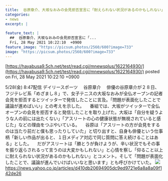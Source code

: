```yaml
---
title:  谷原章介、大坂なおみの会見拒否宣言に「耐えられない状況があるのかもしれない」  
categories:
- news
excerpt: |
  
feature_text: |
  ##  谷原章介、大坂なおみの会見拒否宣言に「...
  Fri, 28 May 2021 10:22:10  +0900
feature_image: "https://picsum.photos/2560/600?image=733"
image: "https://picsum.photos/2560/600?image=733"
---
```


[https://hayabusa9.5ch.net/test/read.cgi/mnewsplus/1622164930/](https://hayabusa9.5ch.net/test/read.cgi/mnewsplus/1622164930/)
posted on Fri, 28 May 2021 10:22:10  +0900

<!--more-->

5/28(金) 8:47配信 デイリースポーツ 　谷原章介 　俳優の谷原章介が２８日、フジテレビ系「めざまし８」で、女子テニスの大坂なおみが全仏オープンの記者会見を拒否するとツイッターで発信したことに言及。「問題が表面化したことで議論が進めばいい」との考えを示した。 　番組では、大坂がツイッターで全仏オープンの会見を拒否すると発信したことを取り上げた。大坂は「自分を疑うような人の前には出たくない」「アスリートの心の健康状態が無視されていると感じた」などの理由をつぶやいている。 　谷原は「アスリートの方が会見をするのは当たり前だと僕も思ったりしていた」と切り出すと、自身も俳優という仕事柄「新しい作品が出ると、１日メディア対応で同じ質問に答え続けることはある」とした。 　だがアスリートは「勝とうが負けようが、辛い状況でもその事を振り返らされるって言うのは大変かもしれない」と心情を察し「仰ること以上に耐えられない状況があるのかもしれない」とコメント。そして「問題が表面化したことで、議論が進んでいけばいいなと思います」とも呼びかけていた。 ![](https://amd-pctr.c.yimg.jp/r/iwiz-amd/20210528-00000036-dal-000-3-view.jpg) https://news.yahoo.co.jp/articles/d410db20694905dc9ed9721e6a8a8a09f142de26
